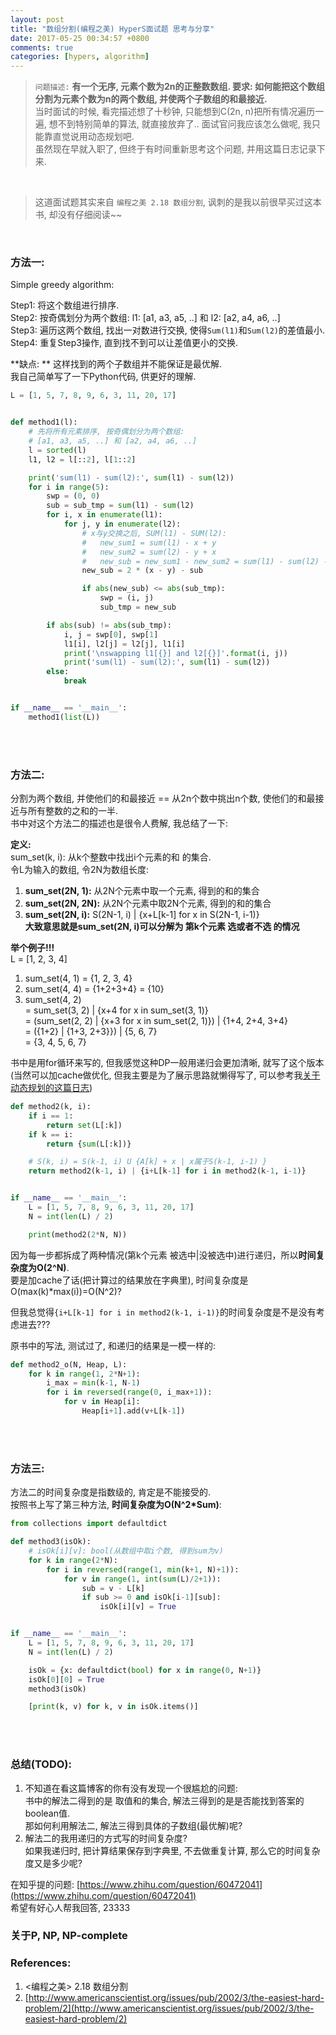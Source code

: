 ```yaml
---
layout: post
title: "数组分割(编程之美) HyperS面试题 思考与分享"
date: 2017-05-25 00:34:57 +0800
comments: true
categories: [hypers, algorithm]
---
```


> `问题描述:` **有一个无序, 元素个数为2n的正整数数组. 要求: 如何能把这个数组分割为元素个数为n的两个数组, 并使两个子数组的和最接近.**    
当时面试的时候, 看完描述想了十秒钟, 只能想到C(2n, n)把所有情况遍历一遍, 想不到特别简单的算法, 就直接放弃了.. 面试官问我应该怎么做呢, 我只能靠直觉说用动态规划吧.    
虽然现在早就入职了, 但终于有时间重新思考这个问题, 并用这篇日志记录下来.    
<!--more-->   
<br>  

> 这道面试题其实来自 `编程之美 2.18 数组分割`, 讽刺的是我以前很早买过这本书, 却没有仔细阅读~~   
<br>

### 方法一:
Simple greedy algorithm:

Step1: 将这个数组进行排序.   
Step2: 按奇偶划分为两个数组: l1: [a1, a3, a5, ..] 和 l2: [a2, a4, a6, ..]    
Step3: 遍历这两个数组, 找出一对数进行交换, 使得`Sum(l1)`和`Sum(l2)`的差值最小.   
Step4: 重复Step3操作, 直到找不到可以让差值更小的交换.    

**缺点: ** 这样找到的两个子数组并不能保证是最优解.   
我自己简单写了一下Python代码, 供更好的理解.   
```python
L = [1, 5, 7, 8, 9, 6, 3, 11, 20, 17]


def method1(l):
    # 先将所有元素排序, 按奇偶划分为两个数组:
    # [a1, a3, a5, ..] 和 [a2, a4, a6, ..]
    l = sorted(l)
    l1, l2 = l[::2], l[1::2]

    print('sum(l1) - sum(l2):', sum(l1) - sum(l2))
    for i in range(5):
        swp = (0, 0)
        sub = sub_tmp = sum(l1) - sum(l2)
        for i, x in enumerate(l1):
            for j, y in enumerate(l2):
                # x与y交换之后, SUM(l1) - SUM(l2):
                #   new_sum1 = sum(l1) - x + y
                #   new_sum2 = sum(l2) - y + x
                #   new_sub = new_sum1 - new_sum2 = sum(l1) - sum(l2) - 2x + 2y
                new_sub = 2 * (x - y) - sub

                if abs(new_sub) <= abs(sub_tmp):
                    swp = (i, j)
                    sub_tmp = new_sub

        if abs(sub) != abs(sub_tmp):
            i, j = swp[0], swp[1]
            l1[i], l2[j] = l2[j], l1[i]
            print('\nswapping l1[{}] and l2[{}]'.format(i, j))
            print('sum(l1) - sum(l2):', sum(l1) - sum(l2))
        else:
            break


if __name__ == '__main__':
    method1(list(L))
```
<br>
<br>

### 方法二:
分割为两个数组, 并使他们的和最接近 == 从2n个数中挑出n个数, 使他们的和最接近与所有整数的之和的一半.   
书中对这个方法二的描述也是很令人费解, 我总结了一下:   

**定义:**   
sum_set(k, i): 从k个整数中找出i个元素的和 的集合.   
令L为输入的数组, 令2N为数组长度:    

1. **sum_set(2N, 1):** 从2N个元素中取一个元素, 得到的和的集合
2. **sum_set(2N, 2N):** 从2N个元素中取2N个元素, 得到的和的集合
3. **sum_set(2N, i):** S(2N-1, i) | {x+L[k-1] for x in S(2N-1, i-1)}     
**大致意思就是sum_set(2N, i)可以分解为 第k个元素 选或者不选 的情况**   

**举个例子!!!**   
L = [1, 2, 3, 4]

1. sum_set(4, 1) = {1, 2, 3, 4}
2. sum_set(4, 4) = {1+2+3+4} = {10}
3. sum_set(4, 2)   
= sum_set(3, 2) | {x+4 for x in sum_set(3, 1)}    
= (sum_set(2, 2) | {x+3 for x in sum_set(2, 1)}) | {1+4, 2+4, 3+4}    
= ({1+2} | {1+3, 2+3}}) | {5, 6, 7}       
= {3, 4, 5, 6, 7}

书中是用for循环来写的, 但我感觉这种DP一般用递归会更加清晰, 就写了这个版本(当然可以加cache做优化, 但我主要是为了展示思路就懒得写了, 可以参考我[关于动态规划的这篇日志](/blog/20160915/dynamic-programming/))    
```python
def method2(k, i):
    if i == 1:
        return set(L[:k])
    if k == i:
        return {sum(L[:k])}

    # S(k, i) = S(k-1, i) U {A[k] + x | x属于S(k-1, i-1) }
    return method2(k-1, i) | {i+L[k-1] for i in method2(k-1, i-1)}


if __name__ == '__main__':
    L = [1, 5, 7, 8, 9, 6, 3, 11, 20, 17]
    N = int(len(L) / 2)

    print(method2(2*N, N))
```

因为每一步都拆成了两种情况(第k个元素 被选中|没被选中)进行递归，所以**时间复杂度为O(2^N)**.   
要是加cache了话(把计算过的结果放在字典里), 时间复杂度是O(max(k)*max(i))=O(N^2)?   

但我总觉得`{i+L[k-1] for i in method2(k-1, i-1)}`的时间复杂度是不是没有考虑进去???   

原书中的写法, 测试过了, 和递归的结果是一模一样的:   
```python
def method2_o(N, Heap, L):
    for k in range(1, 2*N+1):
        i_max = min(k-1, N-1)
        for i in reversed(range(0, i_max+1)):
            for v in Heap[i]:
                Heap[i+1].add(v+L[k-1])
```
<br>
<br>

### 方法三:   
方法二的时间复杂度是指数级的, 肯定是不能接受的.   
按照书上写了第三种方法, **时间复杂度为O(N^2*Sum)**:     
```python
from collections import defaultdict

def method3(isOk):
    # isOk[i][v]: bool(从数组中取i个数, 得到sum为v)
    for k in range(2*N):
        for i in reversed(range(1, min(k+1, N)+1)):
            for v in range(1, int(sum(L)/2+1)):
                sub = v - L[k]
                if sub >= 0 and isOk[i-1][sub]:
                    isOk[i][v] = True


if __name__ == '__main__':
    L = [1, 5, 7, 8, 9, 6, 3, 11, 20, 17]
    N = int(len(L) / 2)

    isOk = {x: defaultdict(bool) for x in range(0, N+1)}
    isOk[0][0] = True
    method3(isOk)

    [print(k, v) for k, v in isOk.items()]
```
<br>
<br>


### 总结(TODO):

1. 不知道在看这篇博客的你有没有发现一个很尴尬的问题:  
书中的解法二得到的是 取值和的集合, 解法三得到的是是否能找到答案的boolean值.   
那如何利用解法二, 解法三得到具体的子数组(最优解)呢?  
2. 解法二的我用递归的方式写的时间复杂度?   
如果我递归时, 把计算结果保存到字典里, 不去做重复计算, 那么它的时间复杂度又是多少呢?   

在知乎提的问题: [https://www.zhihu.com/question/60472041](https://www.zhihu.com/question/60472041)    
希望有好心人帮我回答, 23333


### 关于P, NP, NP-complete


### References:

1. <编程之美> 2.18 数组分割
2. [http://www.americanscientist.org/issues/pub/2002/3/the-easiest-hard-problem/2](http://www.americanscientist.org/issues/pub/2002/3/the-easiest-hard-problem/2)
